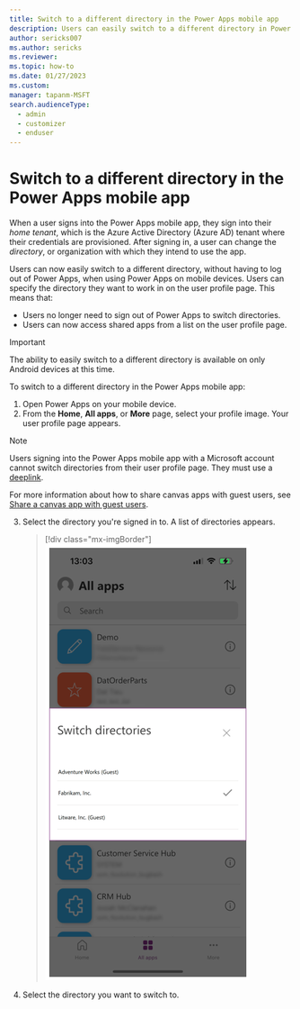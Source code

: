 ```yaml
---
title: Switch to a different directory in the Power Apps mobile app
description: Users can easily switch to a different directory in Power Apps mobile.
author: sericks007
ms.author: sericks
ms.reviewer: 
ms.topic: how-to
ms.date: 01/27/2023
ms.custom: 
manager: tapanm-MSFT
search.audienceType: 
  - admin
  - customizer
  - enduser
---
```


# Switch to a different directory in the Power Apps mobile app

When a user signs into the Power Apps mobile app, they sign into their *home tenant*, which is the Azure Active Directory (Azure AD) tenant where their credentials are provisioned. After signing in, a user can change the *directory*, or organization with which they intend to use the app. 

Users can now easily switch to a different directory, without having to log out of Power Apps, when using Power Apps on mobile devices. Users can specify the directory they want to work in on the user profile page.  This means that:

- Users no longer need to sign out of Power Apps to switch directories.
- Users can now access shared apps from a list on the user profile page.

> [!Important]
> The ability to easily switch to a different directory is available on only Android devices at this time.

To switch to a different directory in the Power Apps mobile app:

1. Open Power Apps on your mobile device.
2. From the **Home**, **All apps**, or **More** page, select your profile image. Your user profile page appears.

  > [!Note]
  > Users signing into the Power Apps mobile app with a Microsoft account cannot switch directories from their user profile page. They must use a [deeplink](mobile-deep-links.md).
  > 
  > For more information about how to share canvas apps with guest users, see [Share a canvas app with guest users](../maker/canvas-apps/share-app-guests.md#in-power-apps-mobile-how-does-a-guest-see-apps-in-the-guest-tenant).

3. Select the directory you're signed in to. A list of directories appears.
    
    > [!div class="mx-imgBorder"] 
    > ![A list of directories.](media/tenant-switcher.png "A list of directories.")
   
4. Select the directory you want to switch to.



